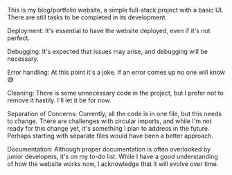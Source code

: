 This is my blog/portfolio website, a simple full-stack project with a basic UI. There are still tasks 
to be completed in its development.

Deployment: It's essential to have the website deployed, even if it's not perfect.

Debugging: It's expected that issues may arise, and debugging will be necessary.

Error handling: At this point it's a joke. If an error comes up no one will know 😅

Cleaning: There is some unnecessary code in the project, but I prefer not to remove it hastily. I'll let it be for now.

Separation of Concerns: Currently, all the code is in one file, but this needs to change. 
There are challenges with circular imports, and while I'm not ready for this change yet, 
it's something I plan to address in the future. Perhaps starting with separate files would have been a better approach.

Documentation: Although proper documentation is often overlooked by junior developers, it's on my to-do list. 
While I have a good understanding of how the website works now, I acknowledge that it will evolve over time.